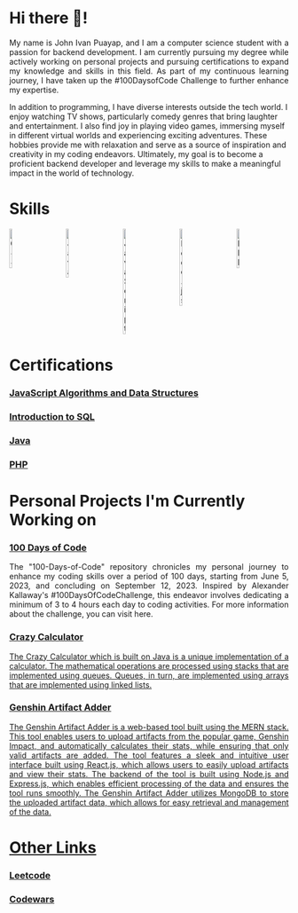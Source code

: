 # Hi there 👋!
<p align="justify"> My name is John Ivan Puayap, and I am a computer science student with a passion for backend development. I am currently pursuing my degree while actively working on personal projects and pursuing certifications to expand my knowledge and skills in this field. As part of my continuous learning journey, I have taken up the #100DaysofCode Challenge to further enhance my expertise.

In addition to programming, I have diverse interests outside the tech world. I enjoy watching TV shows, particularly comedy genres that bring laughter and entertainment. I also find joy in playing video games, immersing myself in different virtual worlds and experiencing exciting adventures. These hobbies provide me with relaxation and serve as a source of inspiration and creativity in my coding endeavors. Ultimately, my goal is to become a proficient backend developer and leverage my skills to make a meaningful impact in the world of technology. </p>

# Skills
<div style="display: flex; justify-content: space-between;">
  <img src="https://user-images.githubusercontent.com/26178408/232866192-93e32100-2d9d-4ff3-b4fd-4ab5bd06fe75.png" width="10%" height="10%" title="C++" >
  &nbsp; &nbsp; &nbsp; &nbsp; &nbsp;
  <img src="https://user-images.githubusercontent.com/82251402/208086472-e7ed5a35-d756-4540-98b9-1f6c29c67260.png" width="10%" height="10%" title="Java">
  &nbsp; &nbsp; &nbsp; &nbsp; &nbsp;
  <img src="https://user-images.githubusercontent.com/26178408/232867315-70885850-6263-4347-b746-fab6c2a65114.png" width="10%" height="10%" title="JavaScript">
  &nbsp; &nbsp; &nbsp; &nbsp; &nbsp;
  <img src="https://user-images.githubusercontent.com/26178408/232866950-97796c5f-eab8-46ff-b33f-e90a656bc1a3.png" width="10%" height="10%" title="Node.js">
  &nbsp; &nbsp; &nbsp; &nbsp; &nbsp;
  <img src="https://user-images.githubusercontent.com/26178408/232867520-7cbd7f3b-7a25-436f-8541-391f36e1c100.png" width="10%" height="10%" title="PHP">
  &nbsp; &nbsp; &nbsp; &nbsp; &nbsp;
</div>

# Certifications
 <h3><a href="https://www.freecodecamp.org/certification/johnivanpuayap/javascript-algorithms-and-data-structures" target="_blank" rel="noopener noreferrer">JavaScript Algorithms and Data Structures</a></h3>

 <h3><a href="https://www.sololearn.com/certificates/CT-C91QTJO4">Introduction to SQL</a></h3>

 <h3><a href="https://www.sololearn.com/certificates/CT-IYZC6MMK">Java</a></h3>

 <h3><a href="https://www.sololearn.com/certificates/CT-IBTIF1EB">PHP</a></h3>


# Personal Projects I'm Currently Working on
<h3><a href="https://github.com/johnivanpuayap/100-days-of-code">100 Days of Code</a></h3>
<p align="justify"> The "100-Days-of-Code" repository chronicles my personal journey to enhance my coding skills over a period of 100 days, starting from June 5, 2023, and concluding on September 12, 2023. Inspired by Alexander Kallaway's #100DaysOfCodeChallenge, this endeavor involves dedicating a minimum of 3 to 4 hours each day to coding activities. For more information about the challenge, you can visit here.</p>

<h3><a href="https://github.com/johnivanpuayap/CrazyCalculator">Crazy Calculator</h3>
<p align="justify"> The Crazy Calculator which is built on Java is a unique implementation of a calculator. The mathematical operations are processed using stacks that are implemented using queues. Queues, in turn, are implemented using arrays that are implemented using linked lists. </p>

<h3>Genshin Artifact Adder</h3>
<p align="justify"> The Genshin Artifact Adder is a web-based tool built using the MERN stack. This tool enables users to upload artifacts from the popular game, Genshin Impact, and automatically calculates their stats, while ensuring that only valid artifacts are added. The tool features a sleek and intuitive user interface built using React.js, which allows users to easily upload artifacts and view their stats. The backend of the tool is built using Node.js and Express.js, which enables efficient processing of the data and ensures the tool runs smoothly. The Genshin Artifact Adder utilizes MongoDB to store the uploaded artifact data, which allows for easy retrieval and management of the data.</p>

# Other Links
<h3><a href="https://leetcode.com/johnivanpuayap/">Leetcode</a></h3>
<h3><a href="https://www.codewars.com/users/johnivanpuayap">Codewars</a></h3>

<!--# Stats-->
<!-- ![GitHub Stats](https://github-readme-stats.vercel.app/api?username=johnivanpuayap&theme=radical) -->
